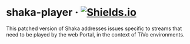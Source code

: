# shaka-player &middot; [![Shields.io](https://img.shields.io/badge/CD-Inception-blue)](https://builds-inception.tivo.com/job/shaka-player/job/master/)

This patched version of Shaka addresses issues specific to streams that need to be played by the web Portal, in the context of TiVo environments.
